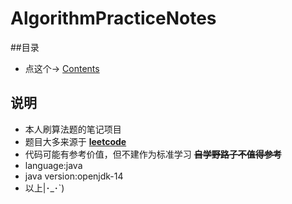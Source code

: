 # AlgorithmPracticeNotes
##目录 
* 点这个-> [Contents](Contents.md)
## 说明
* 本人刷算法题的笔记项目
* 题目大多来源于 **[leetcode](https://leetcode.com/)**
* 代码可能有参考价值，但不建作为标准学习 ~~**自学野路子不值得参考**~~
* language:java
* java version:openjdk-14
* 以上|･_･`)

